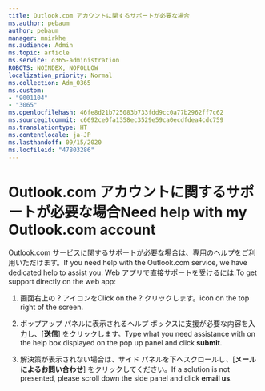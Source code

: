 ```yaml
---
title: Outlook.com アカウントに関するサポートが必要な場合
ms.author: pebaum
author: pebaum
manager: mnirkhe
ms.audience: Admin
ms.topic: article
ms.service: o365-administration
ROBOTS: NOINDEX, NOFOLLOW
localization_priority: Normal
ms.collection: Adm_O365
ms.custom:
- "9001104"
- "3065"
ms.openlocfilehash: 46fe8d21b725083b733fdd9cc0a77b2962ff7c62
ms.sourcegitcommit: c6692ce0fa1358ec3529e59ca0ecdfdea4cdc759
ms.translationtype: HT
ms.contentlocale: ja-JP
ms.lasthandoff: 09/15/2020
ms.locfileid: "47803286"
---
```

# <a name="need-help-with-my-outlookcom-account"></a><span data-ttu-id="25786-102">Outlook.com アカウントに関するサポートが必要な場合</span><span class="sxs-lookup"><span data-stu-id="25786-102">Need help with my Outlook.com account</span></span>

<span data-ttu-id="25786-103">Outlook.com サービスに関するサポートが必要な場合は、専用のヘルプをご利用いただけます。</span><span class="sxs-lookup"><span data-stu-id="25786-103">If you need help with the Outlook.com service, we have dedicated help to assist you.</span></span> <span data-ttu-id="25786-104">Web アプリで直接サポートを受けるには:</span><span class="sxs-lookup"><span data-stu-id="25786-104">To get support directly on the web app:</span></span> 

1. <span data-ttu-id="25786-105">画面右上の ? アイコンを</span><span class="sxs-lookup"><span data-stu-id="25786-105">Click on the ?</span></span> <span data-ttu-id="25786-106">クリックします。</span><span class="sxs-lookup"><span data-stu-id="25786-106">icon on the top right of the screen.</span></span> 

2. <span data-ttu-id="25786-107">ポップアップ パネルに表示されるヘルプ ボックスに支援が必要な内容を入力し、[**送信**] をクリックします。</span><span class="sxs-lookup"><span data-stu-id="25786-107">Type what you need assistance with on the help box displayed on the pop up panel and click **submit**.</span></span> 

3. <span data-ttu-id="25786-108">解決策が表示されない場合は、サイド パネルを下へスクロールし、[**メールによるお問い合わせ**] をクリックしてください。</span><span class="sxs-lookup"><span data-stu-id="25786-108">If a solution is not presented, please scroll down the side panel and click **email us**.</span></span>
